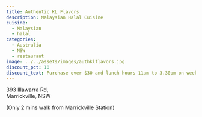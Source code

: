 ```yaml
---
title: Authentic KL Flavors
description: Malaysian Halal Cuisine
cuisine:
  - Malaysian
  - halal
categories:
  - Australia
  - NSW
  - restaurant
image: ../../assets/images/authklflavors.jpg
discount_pct: 10
discount_text: Purchase over $30 and lunch hours 11am to 3.30pm on weekdays only
---
```


393 Illawarra Rd,  
Marrickville,
NSW

(Only 2 mins walk from Marrickville Station)
